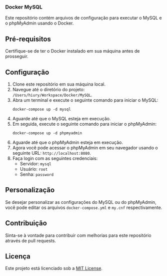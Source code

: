 ### Docker MySQL

Este repositório contém arquivos de configuração para executar o MySQL e o phpMyAdmin usando o Docker.

## Pré-requisitos
Certifique-se de ter o Docker instalado em sua máquina antes de prosseguir.

## Configuração
1. Clone este repositório em sua máquina local.
2. Navegue até o diretório do projeto: `/Users/hiury/Workspace/Docker/MySQL`.
3. Abra um terminal e execute o seguinte comando para iniciar o MySQL:
    ```
    docker-compose up -d mysql
    ```
4. Aguarde até que o MySQL esteja em execução.
5. Em seguida, execute o seguinte comando para iniciar o phpMyAdmin:
    ```
    docker-compose up -d phpmyadmin
    ```
6. Aguarde até que o phpMyAdmin esteja em execução.
7. Agora você pode acessar o phpMyAdmin em seu navegador usando o seguinte URL: `http://localhost:8080`.
8. Faça login com as seguintes credenciais:
    - Servidor: `mysql`
    - Usuário: `root`
    - Senha: `password`

## Personalização
Se desejar personalizar as configurações do MySQL ou do phpMyAdmin, você pode editar os arquivos `docker-compose.yml` e `my.cnf` respectivamente.

## Contribuição
Sinta-se à vontade para contribuir com melhorias para este repositório através de pull requests.

## Licença
Este projeto está licenciado sob a [MIT License](LICENSE).